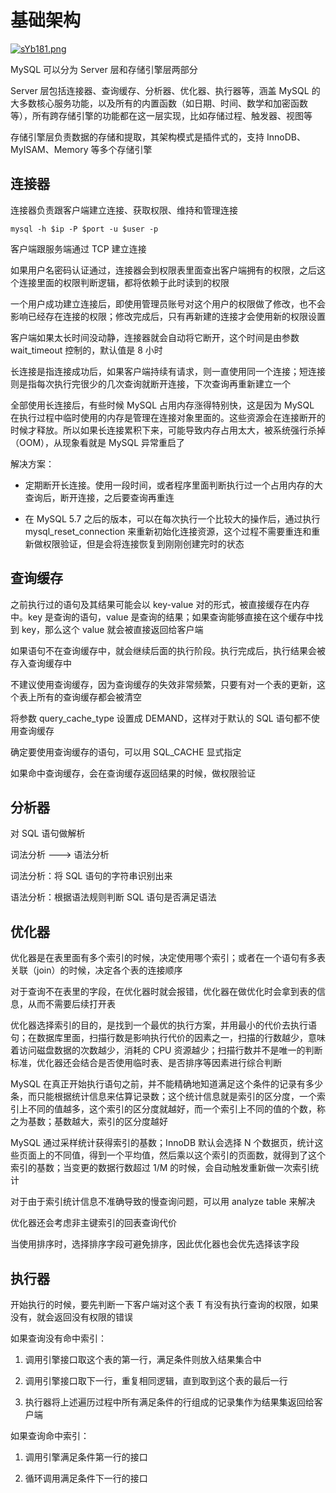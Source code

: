 # 基础架构

[![sYb181.png](https://s3.ax1x.com/2021/01/12/sYb181.png)](https://imgchr.com/i/sYb181)

MySQL 可以分为 Server 层和存储引擎层两部分

Server 层包括连接器、查询缓存、分析器、优化器、执行器等，涵盖 MySQL 的大多数核心服务功能，以及所有的内置函数（如日期、时间、数学和加密函数等），所有跨存储引擎的功能都在这一层实现，比如存储过程、触发器、视图等

存储引擎层负责数据的存储和提取，其架构模式是插件式的，支持 InnoDB、MyISAM、Memory 等多个存储引擎

## 连接器

连接器负责跟客户端建立连接、获取权限、维持和管理连接

```
mysql -h $ip -P $port -u $user -p
```

客户端跟服务端通过 TCP 建立连接

如果用户名密码认证通过，连接器会到权限表里面查出客户端拥有的权限，之后这个连接里面的权限判断逻辑，都将依赖于此时读到的权限

一个用户成功建立连接后，即使用管理员账号对这个用户的权限做了修改，也不会影响已经存在连接的权限；修改完成后，只有再新建的连接才会使用新的权限设置

客户端如果太长时间没动静，连接器就会自动将它断开，这个时间是由参数 wait_timeout 控制的，默认值是 8 小时

长连接是指连接成功后，如果客户端持续有请求，则一直使用同一个连接；短连接则是指每次执行完很少的几次查询就断开连接，下次查询再重新建立一个

全部使用长连接后，有些时候 MySQL 占用内存涨得特别快，这是因为 MySQL 在执行过程中临时使用的内存是管理在连接对象里面的。这些资源会在连接断开的时候才释放。所以如果长连接累积下来，可能导致内存占用太大，被系统强行杀掉（OOM），从现象看就是 MySQL 异常重启了

解决方案：

- 定期断开长连接。使用一段时间，或者程序里面判断执行过一个占用内存的大查询后，断开连接，之后要查询再重连

- 在 MySQL 5.7 之后的版本，可以在每次执行一个比较大的操作后，通过执行 mysql_reset_connection 来重新初始化连接资源，这个过程不需要重连和重新做权限验证，但是会将连接恢复到刚刚创建完时的状态

## 查询缓存

之前执行过的语句及其结果可能会以 key-value 对的形式，被直接缓存在内存中。key 是查询的语句，value 是查询的结果；如果查询能够直接在这个缓存中找到 key，那么这个 value 就会被直接返回给客户端

如果语句不在查询缓存中，就会继续后面的执行阶段。执行完成后，执行结果会被存入查询缓存中

不建议使用查询缓存，因为查询缓存的失效非常频繁，只要有对一个表的更新，这个表上所有的查询缓存都会被清空

将参数 query_cache_type 设置成 DEMAND，这样对于默认的 SQL 语句都不使用查询缓存

确定要使用查询缓存的语句，可以用 SQL_CACHE 显式指定

如果命中查询缓存，会在查询缓存返回结果的时候，做权限验证

## 分析器

对 SQL 语句做解析

词法分析 ---> 语法分析

词法分析：将 SQL 语句的字符串识别出来

语法分析：根据语法规则判断 SQL 语句是否满足语法

## 优化器

优化器是在表里面有多个索引的时候，决定使用哪个索引；或者在一个语句有多表关联（join）的时候，决定各个表的连接顺序

对于查询不在表里的字段，在优化器时就会报错，优化器在做优化时会拿到表的信息，从而不需要后续打开表

优化器选择索引的目的，是找到一个最优的执行方案，并用最小的代价去执行语句；在数据库里面，扫描行数是影响执行代价的因素之一，扫描的行数越少，意味着访问磁盘数据的次数越少，消耗的 CPU 资源越少；扫描行数并不是唯一的判断标准，优化器还会结合是否使用临时表、是否排序等因素进行综合判断

MySQL 在真正开始执行语句之前，并不能精确地知道满足这个条件的记录有多少条，而只能根据统计信息来估算记录数；这个统计信息就是索引的区分度，一个索引上不同的值越多，这个索引的区分度就越好，而一个索引上不同的值的个数，称之为基数；基数越大，索引的区分度越好

MySQL 通过采样统计获得索引的基数；InnoDB 默认会选择 N 个数据页，统计这些页面上的不同值，得到一个平均值，然后乘以这个索引的页面数，就得到了这个索引的基数；当变更的数据行数超过 1/M 的时候，会自动触发重新做一次索引统计

对于由于索引统计信息不准确导致的慢查询问题，可以用 analyze table 来解决

优化器还会考虑非主键索引的回表查询代价

当使用排序时，选择排序字段可避免排序，因此优化器也会优先选择该字段

## 执行器

开始执行的时候，要先判断一下客户端对这个表 T 有没有执行查询的权限，如果没有，就会返回没有权限的错误

如果查询没有命中索引：

1. 调用引擎接口取这个表的第一行，满足条件则放入结果集合中

2. 调用引擎接口取下一行，重复相同逻辑，直到取到这个表的最后一行

3. 执行器将上述遍历过程中所有满足条件的行组成的记录集作为结果集返回给客户端

如果查询命中索引：

1. 调用引擎满足条件第一行的接口

2. 循环调用满足条件下一行的接口